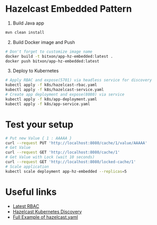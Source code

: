 # Hazelcast Embedded Pattern

1. Build Java app
```bash
mvn clean install
```

2. Build Docker image and Push
```bash
# Don't forget to customize image name
docker build -t bitxon/app-hz-embedded:latest .
docker push bitxon/app-hz-embedded:latest
```

3. Deploy to Kubernetes
```bash
# Apply RBAC and expose(5701) via headless service for discovery
kubectl apply -f k8s/hazelcast-rbac.yaml
kubectl apply -f k8s/hazelcast-service.yaml
# Create app deployment and expose(8080) via service
kubectl apply -f k8s/app-deployment.yaml
kubectl apply -f k8s/app-service.yaml
```


# Test your setup
```bash
# Put new Value { 1 : AAAAA }
curl --request PUT 'http://localhost:8080/cache/1/value/AAAAA'
# Get Value
curl --request GET 'http://localhost:8080/cache/1'
# Get Value with Lock (wait 10 seconds)
curl --request GET 'http://localhost:8080/locked-cache/1'
# Scale application
kubectl scale deployment app-hz-embedded --replicas=5
```

# Useful links

- [Latest RBAC](https://raw.githubusercontent.com/hazelcast/hazelcast-kubernetes/master/rbac.yaml)
- [Hazelcast Kubernetes Discovery](https://github.com/hazelcast/hazelcast-kubernetes)
- [Full Example of hazelcast.yaml](https://github.com/hazelcast/hazelcast/blob/master/hazelcast/src/main/resources/hazelcast-full-example.yaml)
